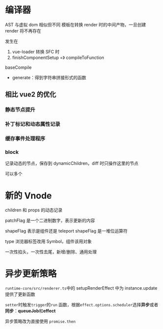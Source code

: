 # 编译器

AST 与虚拟 dom 相似但不同
模板在转换 render 时的中间产物，一旦创建 render 将不再存在

发生在

1. vue-loader 转换 SFC 时
2. finishComponentSetup =》 compileToFunction

baseCompile

- generate：得到字符串拼接形式的函数

## 相比 vue2 的优化

### 静态节点提升

### 补丁标记和动态属性记录

### 缓存事件处理程序

### block

记录动态的节点，保存到 dynamicChildren，diff 时只操作这里的节点

可以多个

# 新的 Vnode

children 和 props 的动态记录

patchFlag 是一个二进制数字，表示更新的内容

shapeFlag 表示是组件还是 teleport
shapeFlag 是一堆位运算符

type 浏览器标签改用 Symbol，组件该用对象

一次性掐头，一次性去尾，新增/删除、通用处理

# 异步更新策略

`runtime-core/src/renderer.ts`中的 setupRenderEffect 中为 instance.update 提供了更新函数

`setter`时触发`trigger`的`run` 函数，根据`effect.options.scheduler`选择**异步**或者**同步**：**queueJob**和**effect**

异步策略改为直接使用 `promise.then`
